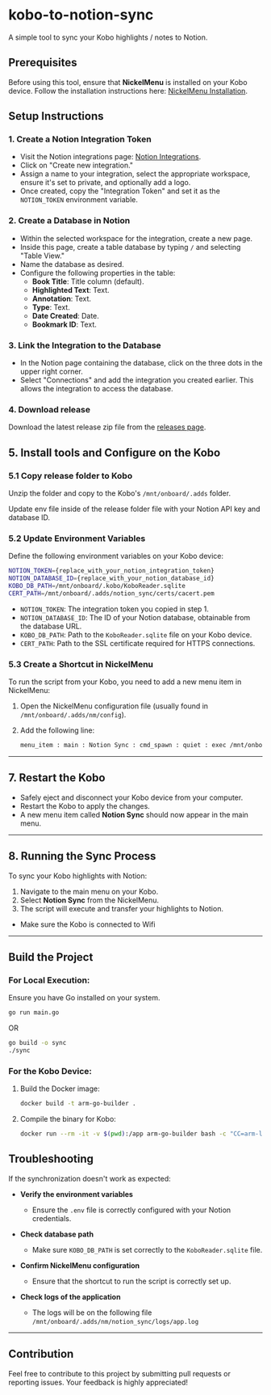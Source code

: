 # kobo-to-notion-sync

A simple tool to sync your Kobo highlights / notes to Notion.

## Prerequisites

Before using this tool, ensure that **NickelMenu** is installed on your Kobo device. Follow the installation instructions here: [NickelMenu Installation](https://pgaskin.net/NickelMenu/).

## Setup Instructions

### 1. Create a Notion Integration Token

- Visit the Notion integrations page: [Notion Integrations](https://www.notion.so/profile/integrations).
- Click on "Create new integration."
- Assign a name to your integration, select the appropriate workspace, ensure it's set to private, and optionally add a logo.
- Once created, copy the "Integration Token" and set it as the `NOTION_TOKEN` environment variable.

### 2. Create a Database in Notion

- Within the selected workspace for the integration, create a new page.
- Inside this page, create a table database by typing `/` and selecting "Table View."
- Name the database as desired.
- Configure the following properties in the table:
  - **Book Title**: Title column (default).
  - **Highlighted Text**: Text.
  - **Annotation**: Text.
  - **Type**: Text.
  - **Date Created**: Date.
  - **Bookmark ID**: Text.

### 3. Link the Integration to the Database

- In the Notion page containing the database, click on the three dots in the upper right corner.
- Select "Connections" and add the integration you created earlier. This allows the integration to access the database.

### 4. Download release

Download the latest release zip file from the [releases page](https://github.com/ldtorres/kobo-to-notion-sync/releases).

## 5. Install tools and Configure on the Kobo

### 5.1 Copy release folder to Kobo

Unzip the folder and copy to the Kobo's `/mnt/onboard/.adds` folder.

Update env file inside of the release folder file with your Notion API key and database ID.

### 5.2 Update Environment Variables

Define the following environment variables on your Kobo device:

```sh
NOTION_TOKEN={replace_with_your_notion_integration_token}
NOTION_DATABASE_ID={replace_with_your_notion_database_id}
KOBO_DB_PATH=/mnt/onboard/.kobo/KoboReader.sqlite
CERT_PATH=/mnt/onboard/.adds/notion_sync/certs/cacert.pem
```

- `NOTION_TOKEN`: The integration token you copied in step 1.
- `NOTION_DATABASE_ID`: The ID of your Notion database, obtainable from the database URL.
- `KOBO_DB_PATH`: Path to the `KoboReader.sqlite` file on your Kobo device.
- `CERT_PATH`: Path to the SSL certificate required for HTTPS connections.

### 5.3 Create a Shortcut in NickelMenu

To run the script from your Kobo, you need to add a new menu item in NickelMenu:

1. Open the NickelMenu configuration file (usually found in `/mnt/onboard/.adds/nm/config`).
2. Add the following line:

   ```sh
   menu_item : main : Notion Sync : cmd_spawn : quiet : exec /mnt/onboard/.adds/notion_sync/start.sh

---

## 7. Restart the Kobo

- Safely eject and disconnect your Kobo device from your computer.
- Restart the Kobo to apply the changes.
- A new menu item called **Notion Sync** should now appear in the main menu.

---

## 8. Running the Sync Process

To sync your Kobo highlights with Notion:

1. Navigate to the main menu on your Kobo.
2. Select **Notion Sync** from the NickelMenu.
3. The script will execute and transfer your highlights to Notion.

- Make sure the Kobo is connected to Wifi

---

## Build the Project

### For Local Execution:

Ensure you have Go installed on your system.


```sh
go run main.go
```

OR

```sh
go build -o sync
./sync
```

### For the Kobo Device:

1. Build the Docker image:

   ```sh
   docker build -t arm-go-builder .
   ```

2. Compile the binary for Kobo:

   ```sh
   docker run --rm -it -v $(pwd):/app arm-go-builder bash -c "CC=arm-linux-gnueabi-gcc CGO_ENABLED=1 GOOS=linux GOARCH=arm GOARM=7 go build -trimpath -ldflags '-extldflags -static' -o sync.arm"
   ```

## Troubleshooting

If the synchronization doesn't work as expected:

- **Verify the environment variables**  
  - Ensure the `.env` file is correctly configured with your Notion credentials.

- **Check database path**  
  - Make sure `KOBO_DB_PATH` is set correctly to the `KoboReader.sqlite` file.

- **Confirm NickelMenu configuration**  
  - Ensure that the shortcut to run the script is correctly set up.

- **Check logs of the application**  
  - The logs will be on the following file `/mnt/onboard/.adds/nm/notion_sync/logs/app.log`

---

## Contribution

Feel free to contribute to this project by submitting pull requests or reporting issues. Your feedback is highly appreciated!
